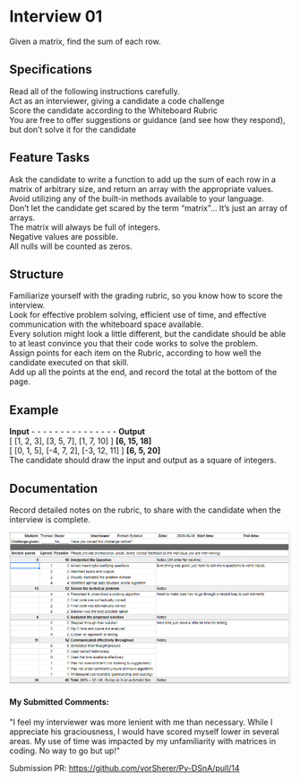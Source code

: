 # Interview 01
Given a matrix, find the sum of each row.

## Specifications
Read all of the following instructions carefully. <br>
Act as an interviewer, giving a candidate a code challenge <br>
Score the candidate according to the Whiteboard Rubric <br>
You are free to offer suggestions or guidance (and see how they respond), but don’t solve it for the candidate <br>

## Feature Tasks
Ask the candidate to write a function to add up the sum of each row in a matrix of arbitrary size, and return an array with the appropriate values. <br>
Avoid utilizing any of the built-in methods available to your language. <br>
Don’t let the candidate get scared by the term “matrix”… It’s just an array of arrays. <br>
The matrix will always be full of integers. <br>
Negative values are possible. <br>
All nulls will be counted as zeros. <br>

## Structure
Familiarize yourself with the grading rubric, so you know how to score the interview. <br>
Look for effective problem solving, efficient use of time, and effective communication with the whiteboard space available. <br>
Every solution might look a little different, but the candidate should be able to at least convince you that their code works to solve the problem. <br>
Assign points for each item on the Rubric, according to how well the candidate executed on that skill. <br>
Add up all the points at the end, and record the total at the bottom of the page. <br>

## Example
__Input__ - - - - - - - - - - - - - - - __Output__ <br>
[ [1, 2, 3], [3, 5, 7], [1, 7, 10] ]	__[6, 15, 18]__ <br>
[ [0, 1, 5], [-4, 7, 2], [-3, 12, 11] ]	__[6, 5, 20]__ <br>
The candidate should draw the input and output as a square of integers. <br>

## Documentation
Record detailed notes on the rubric, to share with the candidate when the interview is complete. <br>


![Whiteboard rubric on me here](./assets/CC-04_Whiteboard_Rubric_Sherer.png)

#### My Submitted Comments:
"I feel my interviewer was more lenient with me than necessary. While I appreciate his graciousness, I would have scored myself lower in several areas. My use of time was impacted by my unfamiliarity with matrices in coding. No way to go but up!" <br>

Submission PR: https://github.com/vorSherer/Py-DSnA/pull/14


